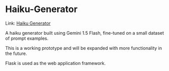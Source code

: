 # Haiku-Generator

Link: [Haiku Generator]((https://haikugenerator.vercel.app/))

A haiku generator built using Gemini 1.5 Flash, fine-tuned on a small dataset of prompt examples.

This is a working prototype and will be expanded with more functionality in the future.

Flask is used as the web application framework.
